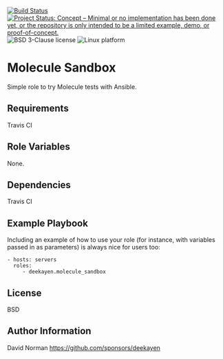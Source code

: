 [![Build Status](https://travis-ci.org/deekayen/ansible-role-molecule_sandbox.svg?branch=main)](https://travis-ci.org/deekayen/ansible-role-molecule_sandbox) [![Project Status: Concept – Minimal or no implementation has been done yet, or the repository is only intended to be a limited example, demo, or proof-of-concept.](https://www.repostatus.org/badges/latest/concept.svg)](https://www.repostatus.org/#concept) ![BSD 3-Clause license](https://img.shields.io/badge/license-BSD%203--Clause-blue) ![Linux platform](https://img.shields.io/badge/platform-linux-lightgrey)

Molecule Sandbox
=========

Simple role to try Molecule tests with Ansible.

Requirements
------------

Travis CI

Role Variables
--------------

None.

Dependencies
------------

Travis CI

Example Playbook
----------------

Including an example of how to use your role (for instance, with variables
passed in as parameters) is always nice for users too:

    - hosts: servers
      roles:
         - deekayen.molecule_sandbox

License
-------

BSD

Author Information
------------------

David Norman
https://github.com/sponsors/deekayen
